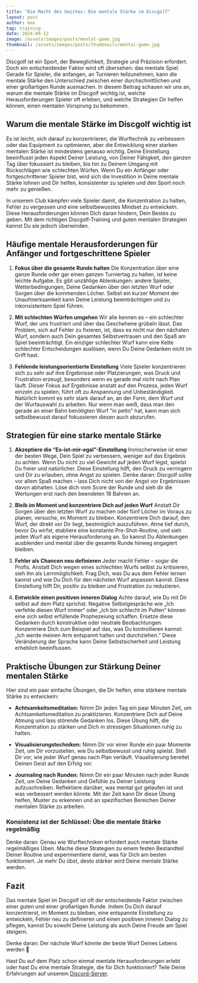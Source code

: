 ```yaml
---
title: "Die Macht des Geistes: Die mentale Stärke im Discgolf"
layout: post
author: max
tag: training
date: 2024-09-12
image: /assets/images/posts/mental-game.jpg
thumbnail: /assets/images/posts/thumbnails/mental-game.jpg
---
```


Discgolf ist ein Sport, der Beweglichkeit, Strategie und Präzision erfordert. Doch ein entscheidender Faktor wird oft übersehen: das mentale Spiel. Gerade für Spieler, die anfangen, an Turnieren teilzunehmen, kann die mentale Stärke den Unterschied zwischen einer durchschnittlichen und einer großartigen Runde ausmachen. In diesem Beitrag schauen wir uns an, warum die mentale Stärke im Discgolf wichtig ist, welche Herausforderungen Spieler oft erleben, und welche Strategien Dir helfen können, einen mentalen Vorsprung zu bekommen.

## Warum die mentale Stärke im Discgolf wichtig ist

Es ist leicht, sich darauf zu konzentrieren, die Wurftechnik zu verbessern oder das Equipment zu optimieren, aber die Entwicklung einer starken mentalen Stärke ist mindestens genauso wichtig. Deine Einstellung beeinflusst jeden Aspekt Deiner Leistung, von Deiner Fähigkeit, den ganzen Tag über fokussiert zu bleiben, bis hin zu Deinem Umgang mit Rückschlägen wie schlechten Würfen. Wenn Du ein Anfänger oder fortgeschrittener Spieler bist, wird sich die Investition in Deine mentale Stärke lohnen und Dir helfen, konsistenter zu spielen und den Sport noch mehr zu genießen.

In unserem Club kämpfen viele Spieler damit, die Konzentration zu halten, Fehler zu vergessen und eine selbstbewusstes Mindset zu entwickeln. Diese Herausforderungen können Dich daran hindern, Dein Bestes zu geben. Mit dem richtigen Discgolf-Training und guten mentalen Strategien kannst Du sie jedoch überwinden.

## Häufige mentale Herausforderungen für Anfänger und fortgeschrittene Spieler

1. **Fokus über die gesamte Runde halten**
Die Konzentration über eine ganze Runde oder gar einen ganzen Turniertag zu halten, ist keine leichte Aufgabe. Es gibt unzählige Ablenkungen: andere Spieler, Wetterbedingungen, Deine Gedanken über den letzten Wurf oder Sorgen über die kommenden Löcher. Selbst ein kurzer Moment der Unaufmerksamkeit kann Deine Leistung beeinträchtigen und zu inkonsistentem Spiel führen.

2. **Mit schlechten Würfen umgehen**
Wir alle kennen es – ein schlechter Wurf, der uns frustriert und über das Geschehene grübeln lässt. Das Problem, sich auf Fehler zu fixieren, ist, dass es nicht nur den nächsten Wurf, sondern auch Dein gesamtes Selbstvertrauen und den Spaß am Spiel beeinträchtigt. Ein einziger schlechter Wurf kann eine Kette schlechter Entscheidungen auslösen, wenn Du Deine Gedanken nicht im Griff hast.

3. **Fehlende leistungsorientierte Einstellung**
Viele Spieler konzentrieren sich zu sehr auf ihre Ergebnisse oder Platzierungen, was Druck und Frustration erzeugt, besonders wenn es gerade mal nicht nach Plan läuft. Dieser Fokus auf Ergebnisse anstatt auf den Prozess, jeden Wurf einzeln zu spielen, führt oft zu Anspannung und Unbeständigkeit. Natürlich kommt es sehr stark darauf an, an der Form, dem Wurf und der Wurfauswahl zu arbeiten. Nur wenn man weiß, dass man den gerade an einer Bahn benötigten Wurf "in petto" hat, kann man sich selbstbewusst darauf fokussieren diesen auch abzurufen.

## Strategien für eine starke mentale Stärke

1. **Akzeptiere die “Es-ist-mir-egal”-Einstellung**
Ironischerweise ist einer der besten Wege, Dein Spiel zu verbessern, weniger auf das Ergebnis zu achten. Wenn Du nicht zu viel Gewicht auf jeden Wurf legst, spielst Du freier und natürlicher. Diese Einstellung hilft, den Druck zu verringern und Dir zu erlauben, ohne Angst zu spielen. Denke daran: Discgolf sollte vor allem Spaß machen – lass Dich nicht von der Angst vor Ergebnissen davon abhalten. Löse dich vom Score der Runde und sieh dir die Wertungen erst nach den beendeten 18 Bahnen an.

2. **Bleib im Moment und konzentriere Dich auf jeden Wurf**
Anstatt Dir Sorgen über den letzten Wurf zu machen oder fünf Löcher im Voraus zu planen, versuche, im Moment zu bleiben. Konzentriere Dich darauf, den Wurf, der direkt vor Dir liegt, bestmöglich auszuführen. Atme tief durch, bevor Du wirfst, etabliere eine konstante Pre-Shot-Routine, und sieh jeden Wurf als eigene Herausforderung an. So kannst Du Ablenkungen ausblenden und mental über die gesamte Runde hinweg engagiert bleiben.

3. **Fehler als Chancen neu definieren**
Jeder macht Fehler – sogar die Profis. Anstatt Dich wegen eines schlechten Wurfs selbst zu kritisieren, sieh ihn als Lernmöglichkeit. Frag Dich, was Du aus dem Fehler lernen kannst und wie Du Dich für den nächsten Wurf anpassen kannst. Diese Einstellung hilft Dir, positiv zu bleiben und Frustration zu reduzieren.

4. **Entwickle einen positiven inneren Dialog**
Achte darauf, wie Du mit Dir selbst auf dem Platz sprichst. Negative Selbstgespräche wie „Ich verfehle diesen Wurf immer“ oder „Ich bin schlecht im Putten“ können eine sich selbst erfüllende Prophezeiung schaffen. Ersetze diese Gedanken durch konstruktive oder neutrale Beobachtungen. Konzentriere Dich zum Beispiel auf das, was Du kontrollieren kannst: „Ich werde meinen Arm entspannt halten und durchziehen.“ Diese Veränderung der Sprache kann Deine Selbstsicherheit und Leistung erheblich beeinflussen.

## Praktische Übungen zur Stärkung Deiner mentalen Stärke

Hier sind ein paar einfache Übungen, die Dir helfen, eine stärkere mentale Stärke zu entwickeln:

- **Achtsamkeitsmeditation:** Nimm Dir jeden Tag ein paar Minuten Zeit, um Achtsamkeitsmeditation zu praktizieren. Konzentriere Dich auf Deine Atmung und lass störende Gedanken los. Diese Übung hilft, die Konzentration zu stärken und Dich in stressigen Situationen ruhig zu halten.

- **Visualisierungstechniken:** Nimm Dir vor einer Runde ein paar Momente Zeit, um Dir vorzustellen, wie Du selbstbewusst und ruhig spielst. Stell Dir vor, wie jeder Wurf genau nach Plan verläuft. Visualisierung bereitet Deinen Geist auf den Erfolg vor.

- **Journaling nach Runden:** Nimm Dir ein paar Minuten nach jeder Runde Zeit, um Deine Gedanken und Gefühle zu Deiner Leistung aufzuschreiben. Reflektiere darüber, was mental gut gelaufen ist und was verbessert werden könnte. Mit der Zeit kann Dir diese Übung helfen, Muster zu erkennen und an spezifischen Bereichen Deiner mentalen Stärke zu arbeiten.

### Konsistenz ist der Schlüssel: Übe die mentale Stärke regelmäßig

Denke daran: Genau wie Wurftechniken erfordert auch mentale Stärke regelmäßiges Üben. Mache diese Strategien zu einem festen Bestandteil Deiner Routine und experimentiere damit, was für Dich am besten funktioniert. Je mehr Du übst, desto stärker wird Deine mentale Stärke werden.

## Fazit

Das mentale Spiel im Discgolf ist oft der entscheidende Faktor zwischen einer guten und einer großartigen Runde. Indem Du Dich darauf konzentrierst, im Moment zu bleiben, eine entspannte Einstellung zu entwickeln, Fehler neu zu definieren und einen positiven inneren Dialog zu pflegen, kannst Du sowohl Deine Leistung als auch Deine Freude am Spiel steigern.

Denke daran: Der nächste Wurf könnte der beste Wurf Deines Lebens werden 🙂

Hast Du auf dem Platz schon einmal mentale Herausforderungen erlebt oder hast Du eine mentale Strategie, die für Dich funktioniert? Teile Deine Erfahrungen auf unserem [Discord-Server](https://discord.gg/bus8ZcaNFT).
